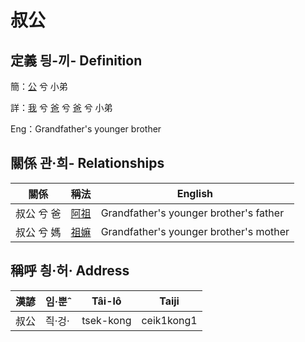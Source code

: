 # 叔公
## 定義 딍-끼- Definition
簡：[公](member8.md) 兮 小弟

詳：[我](member1.md) 兮 [爸](member2.md) 兮 [爸](member8.md) 兮 小弟

Eng：Grandfather's younger brother

## 關係 관·희- Relationships

關係 | 稱法 | English
--- | --- | --- 
叔公 兮 爸 | [阿祖](member29.md) | Grandfather's younger brother's father
叔公 兮 媽 | [祖嫲](member30.md) | Grandfather's younger brother's mother


## 稱呼 칑·허· Address

漢諺 | 임·뿐ˆ | Tâi-lô | Taiji
--- | --- | --- | --- 
叔公 | 즥·겅· | tsek-kong | ceik1kong1 
